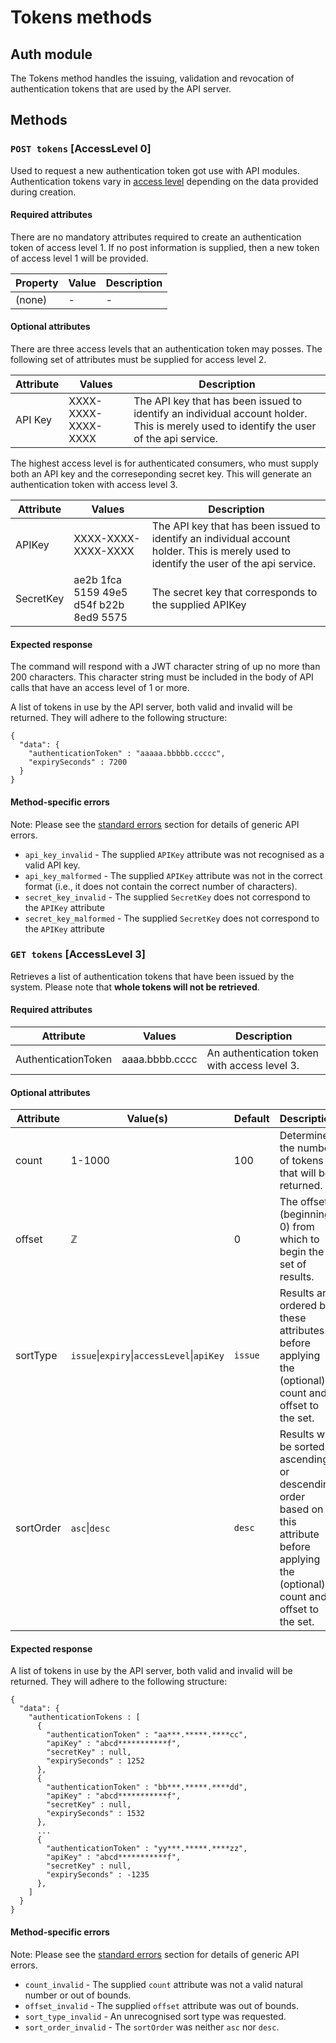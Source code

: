 # Tokens methods
## Auth module

The Tokens method handles the issuing, validation and revocation of authentication tokens that are used by the API server.

## Methods

### `POST tokens` [AccessLevel 0]

Used to request a new authentication token got use with API modules. Authentication tokens vary in [access level](../../#Authorisation) depending on the data provided during creation.

#### Required attributes

There are no mandatory attributes required to create an authentication token of access level 1. If no post information is supplied, then a new token of access level 1 will be provided.

| Property | Value | Description |
|----------|-------|-------------|
| (none)   | -     | -           |

#### Optional attributes

There are three access levels that an authentication token may posses. The following set of attributes must be supplied for access level 2.

| Attribute | Values             | Description                                                                                                                              |
| --------- | ------------------- | ---------------------------------------------------------------------------------------------------------------------------------------- |
| API Key   | XXXX-XXXX-XXXX-XXXX | The API key that has been issued to identify an individual account  holder. This is merely used to identify the user of the api service. |

The highest access level is for authenticated consumers, who must supply both an API key and the correseponding secret key. This will generate an authentication token with access level 3.

| Attribute | Values                          | Description                                                                                                                              |
| --------- | -------------------------------- | ---------------------------------------------------------------------------------------------------------------------------------------- |
| APIKey    | XXXX-XXXX-XXXX-XXXX              | The API key that has been issued to identify an individual account  holder. This is merely used to identify the user of the api service. |
| SecretKey | ae2b 1fca 5159 49e5 d54f b22b 8ed9 5575 | The secret key that corresponds to the supplied APIKey                                                                                   |

#### Expected response

The command will respond with a JWT character string of up no more than 200 characters. This character string must be included in the body of API calls that have an access level of 1 or more.

A list of tokens in use by the API server, both valid and invalid will be returned. They will adhere to the following structure:

```
{
  "data": {
    "authenticationToken" : "aaaaa.bbbbb.ccccc",
    "expirySeconds" : 7200
  }
}
```

#### Method-specific errors

Note: Please see the [standard errors](../errors) section for details of generic API errors.

* `api_key_invalid` - The supplied `APIKey` attribute was not recognised as a valid API key.
* `api_key_malformed` - The supplied `APIKey` attribute was not in the correct format (i.e., it does not contain the correct number of characters).
* `secret_key_invalid` - The supplied `SecretKey` does not correspond to the `APIKey` attribute
* `secret_key_malformed` - The supplied `SecretKey` does not correspond to the `APIKey` attribute

### `GET tokens` [AccessLevel 3]
Retrieves a list of authentication tokens that have been issued by the system. Please note that **whole tokens will not be retrieved**.

#### Required attributes

| Attribute           | Values        | Description                                  |
| ------------------- | -------------- | -------------------------------------------- |
| AuthenticationToken | aaaa.bbbb.cccc | An authentication token with access level 3. |

#### Optional attributes

| Attribute | Value(s)                                      | Default | Description                                                                                                                                 |
| --------- | --------------------------------------------- | ------- | ------------------------------------------------------------------------------------------------------------------------------------------- |
| count     | 1-1000                                        | 100     | Determines the number of tokens that will be returned.                                                                                      |
| offset    | ℤ                                             | 0       | The offset (beginning 0) from which to begin the set of results.                                                                            |
| sortType  | `issue`&#124;`expiry`&#124;`accessLevel`&#124;`apiKey` | `issue` | Results are ordered by these attributes before applying the (optional) count and offset to the set.                                         |
| sortOrder | `asc`&#124;`desc`                                | `desc`  | Results will be sorted in ascending or descending order based on this attribute before applying the (optional) count and offset to the set. |

#### Expected response

A list of tokens in use by the API server, both valid and invalid will be returned. They will adhere to the following structure:

```
{
  "data": {
    "authenticationTokens : [
      {
        "authenticationToken" : "aa***.*****.****cc",
        "apiKey" : "abcd***********f",
        "secretKey" : null,
        "expirySeconds" : 1252
      },
      {
        "authenticationToken" : "bb***.*****.****dd",
        "apiKey" : "abcd***********f",
        "secretKey" : null,
        "expirySeconds" : 1532
      },
      ...
      {
        "authenticationToken" : "yy***.*****.****zz",
        "apiKey" : "abcd***********f",
        "secretKey" : null,
        "expirySeconds" : -1235
      },
    ]
  }
}
```
#### Method-specific errors

Note: Please see the [standard errors](../errors) section for details of generic API errors.

* `count_invalid` - The supplied `count` attribute was not a valid natural number or out of bounds.
* `offset_invalid` - The supplied `offset` attribute was out of bounds.
* `sort_type_invalid` - An unrecognised sort type was requested.
* `sort_order_invalid` - The `sortOrder` was neither `asc` nor `desc`.